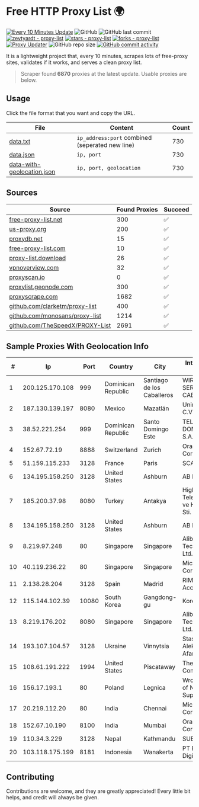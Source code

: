 
# Free HTTP Proxy List 🌍

[![Every 10 Minutes Update](https://github.com/mertguvencli/http-proxy-list/actions/workflows/main.yml/badge.svg?branch=main)](https://github.com/mertguvencli/http-proxy-list/actions/workflows/main.yml)
![GitHub](https://img.shields.io/github/license/mertguvencli/http-proxy-list)
![GitHub last commit](https://img.shields.io/github/last-commit/mertguvencli/http-proxy-list)
[![zevtyardt - proxy-list](https://img.shields.io/static/v1?label=zevtyardt&message=proxy-list&color=blue&logo=github)](https://github.com/zevtyardt/proxy-list "Go to GitHub repo")
[![stars - proxy-list](https://img.shields.io/github/stars/zevtyardt/proxy-list?style=social)](https://github.com/zevtyardt/proxy-list)
[![forks - proxy-list](https://img.shields.io/github/forks/zevtyardt/proxy-list?style=social)](https://github.com/zevtyardt/proxy-list)
[![Proxy Updater](https://github.com/zevtyardt/proxy-list/workflows/Proxy%20Updater/badge.svg)](https://github.com/zevtyardt/proxy-list/actions?query=workflow:"Proxy+Updater")
![GitHub repo size](https://img.shields.io/github/repo-size/zevtyardt/proxy-list)
[![GitHub commit activity](https://img.shields.io/github/commit-activity/m/zevtyardt/proxy-list?logo=commits)](https://github.com/zevtyardt/proxy-list/commits/main)

It is a lightweight project that, every 10 minutes, scrapes lots of free-proxy sites, validates if it works, and serves a clean proxy list.

> Scraper found **6870** proxies at the latest update. Usable proxies are below.

## Usage

Click the file format that you want and copy the URL.

|File|Content|Count|
|----|-------|-----|
|[data.txt](https://raw.githubusercontent.com/mertguvencli/http-proxy-list/main/proxy-list/data.txt)|`ip_address:port` combined (seperated new line)|730|
|[data.json](https://raw.githubusercontent.com/mertguvencli/http-proxy-list/main/proxy-list/data.json)|`ip, port`|730|
|[data-with-geolocation.json](https://raw.githubusercontent.com/mertguvencli/http-proxy-list/main/proxy-list/data-with-geolocation.json)|`ip, port, geolocation`|730|

## Sources

|Source|Found Proxies|Succeed|
|------|-------------|-------|
|[free-proxy-list.net](https://free-proxy-list.net)|300|✅|
|[us-proxy.org](https://www.us-proxy.org)|200|✅|
|[proxydb.net](http://proxydb.net)|15|✅|
|[free-proxy-list.com](https://free-proxy-list.com/?page=&port=&type%5B%5D=http&type%5B%5D=https&up_time=0&search=Search)|10|✅|
|[proxy-list.download](https://www.proxy-list.download/HTTP)|26|✅|
|[vpnoverview.com](https://vpnoverview.com/privacy/anonymous-browsing/free-proxy-servers)|32|✅|
|[proxyscan.io](https://www.proxyscan.io)|0|✅|
|[proxylist.geonode.com](https://proxylist.geonode.com/api/proxy-list?limit=300&page=1&sort_by=lastChecked&sort_type=desc&protocols=http,https)|300|✅|
|[proxyscrape.com](https://api.proxyscrape.com/v2/?request=displayproxies&protocol=http&timeout=10000&country=all&ssl=all&anonymity=all)|1682|✅|
|[github.com/clarketm/proxy-list](https://raw.githubusercontent.com/clarketm/proxy-list/master/proxy-list-raw.txt)|400|✅|
|[github.com/monosans/proxy-list](https://raw.githubusercontent.com/monosans/proxy-list/main/proxies/http.txt)|1214|✅|
|[github.com/TheSpeedX/PROXY-List](https://raw.githubusercontent.com/TheSpeedX/PROXY-List/master/http.txt)|2691|✅|


## Sample Proxies With Geolocation Info

|#|Ip|Port|Country|City|Internet Service Provider|
|-|--|----|-------|----|-------------------------|
|1|200.125.170.108|999|Dominican Republic|Santiago de los Caballeros|WIRELESS MULTI SERVICE VARGAS CABRERA, S. R. L|
|2|187.130.139.197|8080|Mexico|Mazatlán|Uninet S.A. de C.V.|
|3|38.52.221.254|999|Dominican Republic|Santo Domingo Este|TELECABLE DOMINICANO, S.A.|
|4|152.67.72.19|8888|Switzerland|Zurich|Oracle Corporation|
|5|51.159.115.233|3128|France|Paris|SCALEWAY|
|6|134.195.158.250|3128|United States|Ashburn|AB E-Commerce|
|7|185.200.37.98|8080|Turkey|Antakya|High Speed Telekomunikasyon ve Hab. Hiz. Ltd. Sti.|
|8|134.195.158.250|3128|United States|Ashburn|AB E-Commerce|
|9|8.219.97.248|80|Singapore|Singapore|Alibaba (US) Technology Co., Ltd.|
|10|40.119.236.22|80|Singapore|Singapore|Microsoft Corporation|
|11|2.138.28.204|3128|Spain|Madrid|RIMA (Red IP Multi Acceso)|
|12|115.144.102.39|10080|South Korea|Gangdong-gu|Korea Telecom|
|13|8.219.176.202|8080|Singapore|Singapore|Alibaba (US) Technology Co., Ltd.|
|14|193.107.104.57|3128|Ukraine|Vinnytsia|Stasishen Aleksandr Afanasiyovich|
|15|108.61.191.222|1994|United States|Piscataway|The Constant Company|
|16|156.17.193.1|80|Poland|Legnica|Wroclaw Centre of Networking and Supercomputing|
|17|20.219.112.20|80|India|Chennai|Microsoft Corporation|
|18|152.67.10.190|8100|India|Mumbai|Oracle Corporation|
|19|110.34.3.229|3128|Nepal|Kathmandu|SUBISU C7|
|20|103.118.175.199|8181|Indonesia|Wanakerta|PT Pedjoeang Digital Networks|



## Contributing

Contributions are welcome, and they are greatly appreciated! Every
little bit helps, and credit will always be given.

